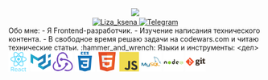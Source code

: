<div id="header" align="center"> <img src="https://vgif.ru/gifs/154/vgif-ru-24720.gif" width="1000" /> </div> <div align="center" id="значки"> <a href="ваш-linkedin-URL"> <img src="https://img.shields.io/badge/LinkedIn-black?style=for-the-badge&logoColor=white" alt="Liza_ksena"/> </a> <a href="https://t.me/Liza_ksena"> <img src="https://img.shields.io/badge/Telegram-black?style=for-the-badge&logo=telegram&logoColor=white" alt="Telegram"/> </a> </div>
Обо мне: - Я Frontend-разработчик. - Изучение написания технического контента. - В свободное время решаю задачи на codewars.com и читаю технические статьи. 
:hammer_and_wrench: Языки и инструменты: <дел> <img src="https://github.com/devicons/devicon/blob/master/icons/react/react-original-wordmark.svg" title="React" alt="React" width="40" height= "40"/>  <img src="https://github.com/devicons/devicon/blob/master/icons/materialui/materialui-original.svg" title="Material UI" alt="Material UI" width="40" height= "40"/>  <img src="https://github.com/devicons/devicon/blob/master/icons/redux/redux-original.svg" title="Redux" alt="Redux" width="40" height="40 "/>  <img src="https://github.com/devicons/devicon/blob/master/icons/css3/css3-plain-wordmark.svg" title="CSS3" alt="CSS" width="40" height= "40"/>  <img src="https://github.com/devicons/devicon/blob/master/icons/html5/html5-original.svg" title="HTML5" alt="HTML" width="40" height="40 "/>  <img src="https://github.com/devicons/devicon/blob/master/icons/javascript/javascript-original.svg" title="JavaScript" alt="JavaScript" width="40" height="40 "/>  <img src="https://github.com/devicons/devicon/blob/master/icons/mysql/mysql-original-wordmark.svg" title="MySQL" alt="MySQL" width="40" height= "40"/>  <img src="https://github.com/devicons/devicon/blob/master/icons/nodejs/nodejs-original-wordmark.svg" title="NodeJS" alt="NodeJS" width="40" height= "40"/>  <img src="https://github.com/devicons/devicon/blob/master/icons/git/git-original-wordmark.svg" title="Git" **alt="Git" width="40" height = "40"/> </div>
